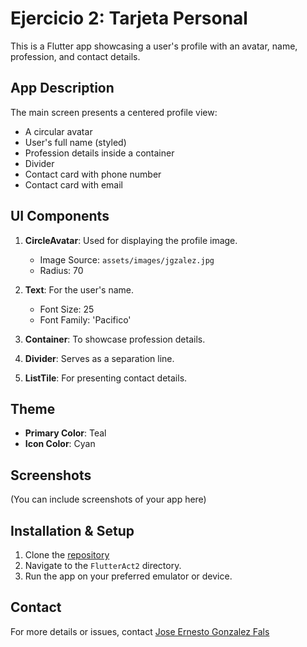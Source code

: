 # Ejercicio 2: Tarjeta Personal

This is a Flutter app showcasing a user's profile with an avatar, name, profession, and contact details.

## App Description

The main screen presents a centered profile view:
- A circular avatar
- User's full name (styled)
- Profession details inside a container
- Divider
- Contact card with phone number
- Contact card with email

## UI Components

1. **CircleAvatar**: Used for displaying the profile image.
   - Image Source: `assets/images/jgzalez.jpg`
   - Radius: 70

2. **Text**: For the user's name.
   - Font Size: 25
   - Font Family: 'Pacifico'

3. **Container**: To showcase profession details.

4. **Divider**: Serves as a separation line.

5. **ListTile**: For presenting contact details.

## Theme

- **Primary Color**: Teal
- **Icon Color**: Cyan

## Screenshots

(You can include screenshots of your app here)

## Installation & Setup

1. Clone the [repository](https://github.com/jgzalez/FlutterAct1)
2. Navigate to the `FlutterAct2` directory.
3. Run the app on your preferred emulator or device.

## Contact

For more details or issues, contact [Jose Ernesto Gonzalez Fals](mailto:Kingdd2367@gmail.com)

